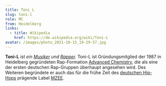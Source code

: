 ```yaml
---
title: Toni L
slug: toni-l
role: MC
from: Heidelberg
links:
  - title: Wikipedia
    href: https://de.wikipedia.org/wiki/Toni-L
avatar: /images/photo_2021-10-15_19-29-57.jpg
---
```

**Toni-L** *ist ein [Musiker](https://de.wikipedia.org/wiki/Musiker "Musiker") und [Rapper](https://de.wikipedia.org/wiki/Rapper "Rapper").* Toni-L ist Gründungsmitglied der 1987 in Heidelberg gegründeten Rap-Formation [Advanced Chemistry](https://de.wikipedia.org/wiki/Advanced_Chemistry "Advanced Chemistry"), die als eine der ersten deutschen Rap-Gruppen überhaupt angesehen wird. Des Weiteren begründete er auch das für die frühe Zeit des [deutschen Hip-Hops](https://de.wikipedia.org/wiki/Deutscher_Hip-Hop "Deutscher Hip-Hop") prägende Label [MZEE](https://de.wikipedia.org/wiki/MZEE "MZEE").